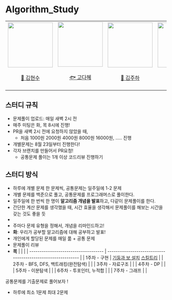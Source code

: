 # Algorithm_Study
<table>
    <tr>
        <td height="140px" align="center"> <a href="https://github.com/footdev">
            <img src="https://avatars.githubusercontent.com/footdev" width="140px" /> <br><br> 👑 김현수 <br> <br></td>
        <td height="140px" align="center"> <a href="https://github.com/KodaHye">
            <img src="https://avatars.githubusercontent.com/KodaHye" width="140px" /> <br><br> 🐟 고다혜 <br><br></td>
        <td height="140px" align="center"> <a href="https://github.com/Holdm2t1ght">
            <img src="https://avatars.githubusercontent.com/Holdm2t1ght" width="140px" /> <br><br> 🎀 김주하 <br><br></td>
        <td height="140px" align="center"> <a href="https://github.com/sseq007">
            <img src="https://avatars.githubusercontent.com/sseq007" width="140px" /> <br><br> 🐲 신준호 <br> <br></td>
        <td height="140px" align="center"> <a href="https://github.com/gudtjr2949">
            <img src="https://avatars.githubusercontent.com/gudtjr2949" width="140px" /> <br><br> 🐰 이형석 <br> <br></td>
    </tr>
</table>

## 스터디 규칙
* 문제풀이 업로드: 매일 새벽 2시 전
* 매주 미팅은 화, 목 8시에 진행!
* PR을 새벽 2시 전에 요청하지 않았을 때,
  * 처음 1000원 2000원 4000원 8000원 16000원, ..... 진행
* 개별문제는 8월 23일부터 진행한다!
* 각자 브랜치를 만들어서 PR요청!
  * 공통문제 풀이는 1개 이상 코드리뷰 진행하기
  
## 스터디 방식
* 하루에 개별 문제 한 문제씩, 공통문제는 일주일에 1-2 문제
* 개별 문제를 백준으로 풀고, 공통문제를 프로그래머스로 풀이한다.
* 일주일에 한 번씩 한 명이 **알고리즘 개념을 발표**하고, 다같이 문제풀이를 한다.
* 간단한 계산 문제를 생각했을 때, 시간 효율을 생각해서 문제풀이를 해보는 시간을 갖는 것도 좋을 듯
*  
* 주마다 문제 유형을 정해서, 개념을 리마인드하고!
* **화**: 우리가 공부할 알고리즘에 대해 공부하고 발표!
* 개인에게 할당된 문제를 매일 풂 + 공통 문제
* 문제풀이 리뷰
* **목**
|                                      |                                                              |
| ------------------------------------ | ------------------------------------------------------------ |
| 1주차 - 구현                         | [기둥과 보 설치](https://school.programmers.co.kr/learn/courses/30/lessons/60061) [스킬트리](https://school.programmers.co.kr/learn/courses/30/lessons/49993) |
| 2주차 - BFS, DFS, 백트래킹(완전탐색) |                                                              |
| 3주차 - 자료구조                     |                                                              |
| 4주차 - DP                           |                                                              |
| 5주차 - 이분탐색                     |                                                              |
| 6주차 - 투포인터, 누적합             |                                                              |
| 7주차 - 그래프                       |                                                              |

공통문제를 기출문제로 풀어보자 !

* 하루에 최소 1문제 최대 2문제


